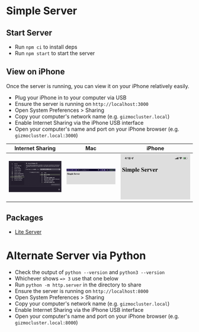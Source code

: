 # Simple Server

## Start Server

- Run `npm ci` to install deps
- Run `npm start` to start the server

## View on iPhone

Once the server is running, you can view it on your iPhone relatively easily.

- Plug your iPhone in to your computer via USB
- Ensure the server is running on `http://localhost:3000`
- Open System Preferences > Sharing
- Copy your computer's network name (e.g. `gizmocluster.local`)
- Enable Internet Sharing via the iPhone USB interface
- Open your computer's name and port on your iPhone browser (e.g. `gizmocluster.local:3000`)

| Internet Sharing | Mac | iPhone |
| ---------------- | --- | ------ |
| ![Internet Sharing](./internet-sharing.png) | ![Mac Server](./mac-server.png) | ![iOS Server](./ios-server.png) |

## Packages

- [Lite Server](https://www.npmjs.com/package/lite-server)


# Alternate Server via Python

- Check the output of `python --version` and `python3 --version`
- Whichever shows `=> 3` use that one below
- Run `python -m http.server` in the directory to share
- Ensure the server is running on `http://localhost:8000`
- Open System Preferences > Sharing
- Copy your computer's network name (e.g. `gizmocluster.local`)
- Enable Internet Sharing via the iPhone USB interface
- Open your computer's name and port on your iPhone browser (e.g. `gizmocluster.local:8000`)
